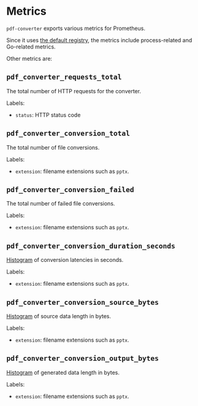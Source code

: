 Metrics
=======

`pdf-converter` exports various metrics for Prometheus.

Since it uses [the default registry](https://pkg.go.dev/github.com/prometheus/client_golang/prometheus#pkg-variables), the metrics include process-related and Go-related metrics.

Other metrics are:

## `pdf_converter_requests_total`

The total number of HTTP requests for the converter.

Labels:

- `status`: HTTP status code

## `pdf_converter_conversion_total`

The total number of file conversions.

Labels:

- `extension`: filename extensions such as `pptx`.

## `pdf_converter_conversion_failed`

The total number of failed file conversions.

Labels:

- `extension`: filename extensions such as `pptx`.

## `pdf_converter_conversion_duration_seconds`

[Histogram][] of conversion latencies in seconds.

Labels:

- `extension`: filename extensions such as `pptx`.

## `pdf_converter_conversion_source_bytes`

[Histogram][] of source data length in bytes.

Labels:

- `extension`: filename extensions such as `pptx`.

## `pdf_converter_conversion_output_bytes`

[Histogram][] of generated data length in bytes.

Labels:

- `extension`: filename extensions such as `pptx`.


[Histogram]: https://www.robustperception.io/how-does-a-prometheus-histogram-work
